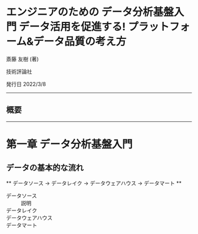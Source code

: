 # エンジニアのための データ分析基盤入門 データ活用を促進する! プラットフォーム&データ品質の考え方

斎藤 友樹 (著) 

技術評論社

発行日 2022/3/8

----
## 概要


----

# 第一章 データ分析基盤入門
## データの基本的な流れ

 ** データソース → データレイク → データウェアハウス → データマート ** 

<dl>
    <dt> データソース </dt>
    <dd>説明</dd>
    <dt>データレイク</dt>
    <dd></dd>
    <dt>データウェアハウス</dt>
    <dd></dd>
    <dt>データマート</dt>
    <dd></dd>
</dl>




